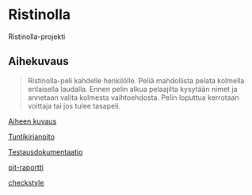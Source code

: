 # Ristinolla
Ristinolla-projekti

## Aihekuvaus
> Ristinolla-peli kahdelle henkilölle. Peliä mahdollista pelata kolmella erilaisella laudalla. Ennen pelin alkua pelaajilta kysytään nimet ja annetaan valita kolmesta vaihtoehdosta. Pelin loputtua kerrotaan voittaja tai jos tulee tasapeli.

[Aiheen kuvaus](dokumentaatio/aiheenKuvausJaRakenne.md) 

[Tuntikirjanpito](dokumentaatio/tuntikirjanpito.md)

[Testausdokumentaatio](dokumentaatio/testausdokumentaatio.md)

[pit-raportti](https://htmlpreview.github.io/?https://github.com/heheli/Ristinolla/blob/master/dokumentaatio/pit-raportti/201702241833/index.html) 

[checkstyle](https://htmlpreview.github.io/?https://github.com/heheli/Ristinolla/blob/master/dokumentaatio/checkstyle-raportti/checkstyle.html)


